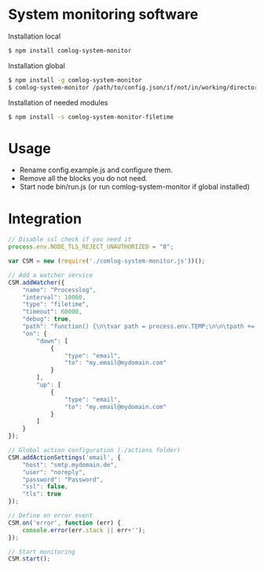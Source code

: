 # System monitoring software

Installation local
```sh
$ npm install comlog-system-monitor
```

Installation global
```sh
$ npm install -g comlog-system-monitor
$ comlog-system-monitor /path/to/config.json/if/not/in/working/directory
```

Installation of needed modules
```sh
$ npm install -s comlog-system-monitor-filetime
```

# Usage
 - Rename config.example.js and configure them. 
 - Remove all the blocks you do not need.
 - Start node bin/run.js (or run comlog-system-monitor if global installed)

# Integration

```javascript
// Disable ssl check if you need it
process.env.NODE_TLS_REJECT_UNAUTHORIZED = "0";

var CSM = new (require('./comlog-system-monitor.js'))();

// Add a watcher service
CSM.addWatcher({
	"name": "Processlog",
	"interval": 10000,
	"type": "filetime",
	"timeout": 60000,
	"debug": true,
	"path": "function() {\n\tvar path = process.env.TEMP;\n\n\tpath += '\\\\process.log'\nreturn path;}",
	"on": {
		"down": [
			{
				"type": "email",
				"to": "my.email@mydomain.com"
			}
		],
		"up": [
			{
				"type": "email",
				"to": "my.email@mydomain.com"
			}
		]
	}
});

// Global action configuration (./actions folder)
CSM.addActionSettings('email', {
	"host": "smtp.mydomain.de",
	"user": "noreply",
	"password": "Password",
	"ssl": false,
	"tls": true
});

// Define on error event
CSM.on('error', function (err) {
	console.error(err.stack || err+'');
});

// Start monitoring
CSM.start();
```
